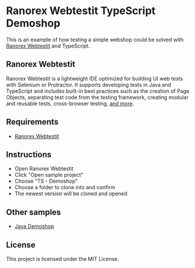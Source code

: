 # Ranorex Webtestit TypeScript Demoshop

This is an example of how testing a simple webshop could be solved with [Ranorex Webtestit](https://www.ranorex.com/webtestit/beta/) and TypeScript.

## Ranorex Webtestit

Ranorex Webtestit is a lightweight IDE optimized for building UI web tests with Selenium or Protractor. It supports developing tests in Java and TypeScript and includes built-in best practices such as the creation of Page Objects, separating test code from the testing framework, creating modular and reusable tests, cross-browser testing, [and more](https://www.ranorex.com/webtestit/beta/).

## Requirements

* [Ranorex Webtestit](https://www.ranorex.com/webtestit/beta/)

## Instructions

* Open Ranorex Webtestit
* Click "Open sample project"
* Choose "TS - Demoshop"
* Choose a folder to clone into and confirm
* The newest version will be cloned and opened

## Other samples

* [Java Demoshop](https://github.com/rxse/java-demoshop)

## License

This project is licensed under the MIT License.
